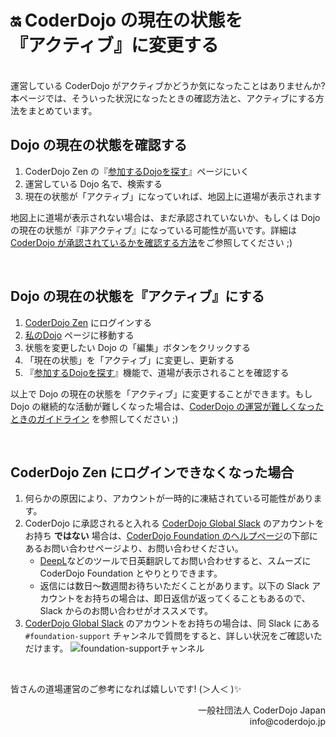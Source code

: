 # 🔛 CoderDojo の現在の状態を<br>『アクティブ』に変更する
<br>
運営している CoderDojo がアクティブかどうか気になったことはありませんか? 本ページでは、そういった状況になったときの確認方法と、アクティブにする方法をまとめています。

## Dojo の現在の状態を確認する

1. CoderDojo Zen の『[参加するDojoを探す](https://zen.coderdojo.com/find)』ページにいく
2. 運営している Dojo 名で、検索する
3. 現在の状態が「アクティブ」になっていれば、地図上に道場が表示されます

地図上に道場が表示されない場合は、まだ承認されていないか、もしくは Dojo の現在の状態が『非アクティブ』になっている可能性が高いです。詳細は[CoderDojo が承認されているかを確認する方法](/docs/how-to-check-dojo-status)をご参照してください ;)

<br>

## Dojo の現在の状態を『アクティブ』にする

1. [CoderDojo Zen](https://zen.coderdojo.com/) にログインする
2. [私のDojo](https://zen.coderdojo.com/dashboard/my-dojos) ページに移動する
3. 状態を変更したい Dojo の「編集」ボタンをクリックする
4. 「現在の状態」を「アクティブ」に変更し、更新する
5. 『[参加するDojoを探す](https://zen.coderdojo.com/find)』機能で、道場が表示されることを確認する

以上で Dojo の現在の状態を「アクティブ」に変更することができます。もし Dojo の継続的な活動が難しくなった場合は、[CoderDojo の運営が難しくなったときのガイドライン](https://coderdojo.jp/docs/how-to-suspend-your-dojo) を参照してください ;)

<br>

## CoderDojo Zen にログインできなくなった場合

1. 何らかの原因により、アカウントが一時的に凍結されている可能性があります。
1. CoderDojo に承認されると入れる [CoderDojo Global Slack](https://coderdojo.com/ja-JP/coderdojo-global-slack) のアカウントをお持ち **ではない** 場合は、[CoderDojo Foundation のヘルプページ](https://coderdojo.com/ja-JP/help)の下部にあるお問い合わせページより、お問い合わせください。
   - [DeepL](https://www.deepl.com/ja/translator)などのツールで日英翻訳してお問い合わせすると、スムーズに CoderDojo Foundation とやりとりできます。
   - 返信には数日〜数週間お待ちいただくことがあります。以下の Slack アカウントをお持ちの場合は、即日返信が返ってくることもあるので、Slack からのお問い合わせがオススメです。
1. [CoderDojo Global Slack](https://coderdojo.com/ja-JP/coderdojo-global-slack) のアカウントをお持ちの場合は、同 Slack にある `#foundation-support` チャンネルで質問をすると、詳しい状況をご確認いただけます。
  ![foundation-supportチャンネル](https://i.gyazo.com/0931ccad2aacd0ad72e20d42913ad648.png)

<br>

皆さんの道場運営のご参考になれば嬉しいです! (＞人＜ )✨


<div align="right">
一般社団法人 CoderDojo Japan<br>
info@coderdojo.jp
</div>




